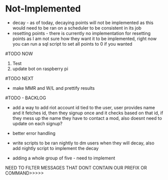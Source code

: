# Not-Implemented
- decay - as of today, decaying points will not be implemented as this would need to be ran on a scheduler to be consistent in its job
- resetting points - there is currently no implementation for resetting points as I am not sure how they want it to be implemented, right now you can run a sql script to set all points to 0 if you wanted

#TODO NOW
1. Test
2. update bot on raspberry pi


#TODO NEXT
- make MMR and W/L and prettify results

#TODO - BACKLOG
- add a way to add riot account id tied to the user, user provides name and it fetches id, then they signup once and it checks based on that id, if they mess up the name they have to contact a mod, also doesnt need to update on each signup?
- better error handling
- write scripts to be ran nightly to dm users when they will decay, also add nightly script to implement the decay

- adding a whole group of five - need to implement 



NEED TO FILTER MESSAGES THAT DONT CONTAIN OUR PREFIX OR COMMAND>>>>>
